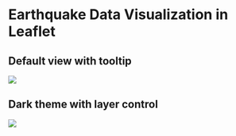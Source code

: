 # Earthquake Data Visualization in Leaflet #

## Default view with tooltip ##
![](img/default.png)
## Dark theme with layer control ##
![](dark.png)
